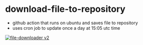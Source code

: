 # download-file-to-repository
* github action that runs on ubuntu and saves file to repository
* uses cron job to update once a day at 15:05 utc time

[![file-downloader v2](https://github.com/jlomako/download-file-to-repository/actions/workflows/file-downloaderV2.yml/badge.svg)](https://github.com/jlomako/download-file-to-repository/actions/workflows/file-downloaderV2.yml)
